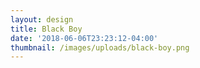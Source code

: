 ```yaml
---
layout: design
title: Black Boy
date: '2018-06-06T23:23:12-04:00'
thumbnail: /images/uploads/black-boy.png
---
```


